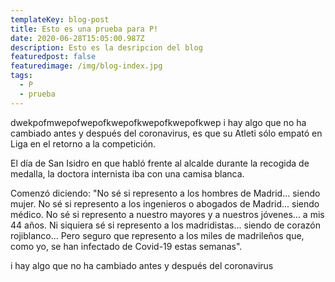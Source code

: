 ```yaml
---
templateKey: blog-post
title: Esto es una prueba para P!
date: 2020-06-28T15:05:00.987Z
description: Esto es la desripcion del blog
featuredpost: false
featuredimage: /img/blog-index.jpg
tags:
  - P
  - prueba
---
```

dwekpofmwepofwepofkwepofkwepofkwepofkwep
i hay algo que no ha cambiado antes y después del coronavirus, es que su Atleti sólo empató en Liga en el retorno a la competición.

El día de San Isidro en que habló frente al alcalde durante la recogida de medalla, la doctora internista iba con una camisa blanca.

Comenzó diciendo: "No sé si represento a los hombres de Madrid... siendo mujer. No sé si represento a los ingenieros o abogados de Madrid... siendo médico. No sé si represento a nuestro mayores y a nuestros jóvenes... a mis 44 años. Ni siquiera sé si represento a los madridistas... siendo de corazón rojiblanco... Pero seguro que represento a los miles de madrileños que, como yo, se han infectado de Covid-19 estas semanas".

i hay algo que no ha cambiado antes y después del coronavirus